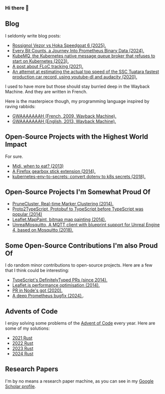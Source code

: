 ### Hi there 👋

## Blog

I seldomly write blog posts:

- [Rossignol Vezor vs Hoka Speedgoat 6 (2025).](https://github.com/fungiboletus/vezor_vs_speedgoat/blob/main/README.md)
- [Every Bit Counts, a Journey Into Prometheus Binary Data (2024).](https://fungiboletus.github.io/journey-prometheus-binary-data/)
- [KubeMQ, the Kubernetes native message queue broker that refuses to start on Kubernetes (2023).](https://fungiboletus.github.io/kubemq-blogpost/)
- [A post about FLoC tracking (2021).](https://fungiboletus.github.io/floc-tracking/)
- [An attempt at estimating the actual top speed of the SSC Tuatara fastest production car record, using youtube-dl and audacity (2020).](https://fungiboletus.github.io/ssc-rpm/)

I used to have more but those should stay burried deep in the Wayback Machine. And they are written in French.

Here is the masterpiece though, my programming language inspired by raving rabbids:

- [GWAAAAAAAH (French, 2009, Wayback Machine).](https://web.archive.org/web/20121101153719/http://www.blogjaune.fr/GWAAAAAAAH)
- [GWAAAAAAAH (English, 2013, Wayback Machine).](https://web.archive.org/web/20140119044635/http://blogjaune.fr:80/gwaaaaaaah/)

## Open-Source Projects with the Highest World Impact

For sure.

- [Midi, when to eat? (2013)](https://github.com/fungiboletus/midi)
- [A Firefox gearbox stick extension (2014).](https://github.com/fungiboletus/FirefoxGearStick)
- [kubernetes-env-to-secrets: convert dotenv to k8s secrets (2018).](https://github.com/TelluIoT/kubernetes-env-to-secrets)

## Open-Source Projects I'm Somewhat Proud Of

- [PruneCluster, Real-time Marker Clustering (2014).](https://sintef-9012.github.io/PruneCluster/)
- [Proto2TypeScript, Protobuf to TypeScript before TypeScript was popular (2014)](https://github.com/SINTEF-9012/Proto2TypeScript)
- [Leaflet.MapPaint, bitmap map painting (2014).](https://github.com/SINTEF-9012/Leaflet.MapPaint)
- [UnrealMosquitto, A MQTT client with blueprint support for Unreal Engine 4, based on Mosquitto (2018).](https://github.com/SINTEF-9012/UnrealMosquitto)

## Some Open-Source Contributions I'm also Proud Of

I do random minor contributions to open-source projects. Here are a few that I think could be interesting:

- [TypeScript's DefinitelyTyped PRs (since 2014).](https://github.com/DefinitelyTyped/DefinitelyTyped/pulls?q=is%3Apr%20author%3Afungiboletus%20is%3Aclosed)
- [Leaflet.js performance optimisation (2014).](https://github.com/Leaflet/Leaflet/pull/2380)
- [PR in Node's got (2020).](https://github.com/sindresorhus/got/pull/1529)
- [A deep Prometheus bugfix (2024).](https://github.com/prometheus/prometheus/pull/14854).

## Advents of Code

I enjoy solving some problems of the [Advent of Code](https://adventofcode.com/) every year. Here are some of my solutions:

- [2021 Rust](https://github.com/fungiboletus/advent_of_code_2021_rust)
- [2022 Rust](https://github.com/fungiboletus/advent_of_code_2022_rust)
- [2023 Rust](https://github.com/fungiboletus/advent_of_code_2023_rust)
- [2024 Rust](https://github.com/fungiboletus/advent_of_code_2024_rust)

## Research Papers

I'm by no means a research paper machine, as you can see in my [Google Scholar profile](https://scholar.google.com/citations?user=e88AHh0AAAAJ).
